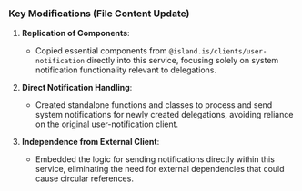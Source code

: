 ### Key Modifications (File Content Update)

1. **Replication of Components**: 
   - Copied essential components from `@island.is/clients/user-notification` directly into this service, focusing solely on system notification functionality relevant to delegations.

2. **Direct Notification Handling**:
   - Created standalone functions and classes to process and send system notifications for newly created delegations, avoiding reliance on the original user-notification client.

3. **Independence from External Client**:
   - Embedded the logic for sending notifications directly within this service, eliminating the need for external dependencies that could cause circular references.